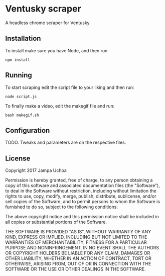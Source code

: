 # Ventusky scraper

A headless chrome scraper for Ventusky

## Installation

To install make sure you have Node, and then run
```
npm install
```

## Running

To start scraping edit the script file to your liking and then run:

```
node script.js
```

To finally make a video, edit the makegif file and run:

```
bash makegif.sh
```

## Configuration

TODO. Tweaks and parameters are on the respective files.


## License

Copyright 2017 Jampa Uchoa

Permission is hereby granted, free of charge, to any person obtaining a copy of this software and associated documentation files (the "Software"), to deal in the Software without restriction, including without limitation the rights to use, copy, modify, merge, publish, distribute, sublicense, and/or sell copies of the Software, and to permit persons to whom the Software is furnished to do so, subject to the following conditions:

The above copyright notice and this permission notice shall be included in all copies or substantial portions of the Software.

THE SOFTWARE IS PROVIDED "AS IS", WITHOUT WARRANTY OF ANY KIND, EXPRESS OR IMPLIED, INCLUDING BUT NOT LIMITED TO THE WARRANTIES OF MERCHANTABILITY, FITNESS FOR A PARTICULAR PURPOSE AND NONINFRINGEMENT. IN NO EVENT SHALL THE AUTHORS OR COPYRIGHT HOLDERS BE LIABLE FOR ANY CLAIM, DAMAGES OR OTHER LIABILITY, WHETHER IN AN ACTION OF CONTRACT, TORT OR OTHERWISE, ARISING FROM, OUT OF OR IN CONNECTION WITH THE SOFTWARE OR THE USE OR OTHER DEALINGS IN THE SOFTWARE.
